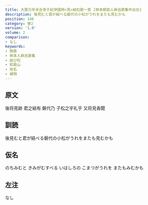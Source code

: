 ```yaml
---
title: 大寶元年辛丑幸于紀伊國時<見>結松歌一首 [柿本朝臣人麻呂歌集中出也]
description: 後見むと君が結べる磐代の小松がうれをまたも見むかも
position: 146
category: 巻2
version: '1.0'
volume: 2
comparison:
- なし
keywords:
- 挽歌
- 柿本人麻呂歌集
- 結び松
- 和歌山
- 地名
- 植物
---
```


## 原文

後将見跡 君之結有 磐代乃 子松之宇礼乎 又将見香聞

## 訓読

後見むと君が結べる磐代の小松がうれをまたも見むかも

## 仮名

のちみむと きみがむすべる いはしろの こまつがうれを またもみむかも

## 左注

なし
